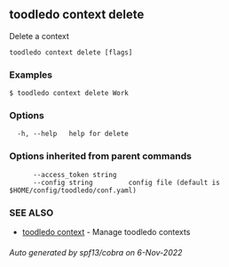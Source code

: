 ## toodledo context delete

Delete a context

```
toodledo context delete [flags]
```

### Examples

```
$ toodledo context delete Work

```

### Options

```
  -h, --help   help for delete
```

### Options inherited from parent commands

```
      --access_token string   
      --config string         config file (default is $HOME/config/toodledo/conf.yaml)
```

### SEE ALSO

* [toodledo context](toodledo_context.md)	 - Manage toodledo contexts

###### Auto generated by spf13/cobra on 6-Nov-2022
